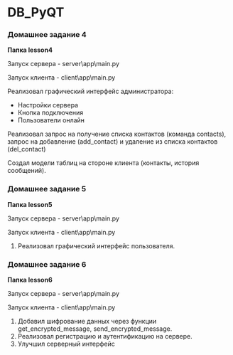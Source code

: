 # DB_PyQT

<h3>Домашнее задание 4</h3>
<p><b>Папка lesson4</b></p>
<p>Запуск сервера - server\app\main.py</p>
<p>Запуск клиента - client\app\main.py</p>

<p>Реализовал графический интерфейс администратора:</p>
<ul>
  <li>Настройки сервера</li>
  <li>Кнопка подключения</li>
  <li>Пользователи онлайн</li>
 </ul>
 
 <p>Реализовал запрос на получение списка контактов (команда contacts), запрос на добавление (add_contact) и удаление из списка контактов (del_contact)</p>
 <p>Создал модели таблиц на стороне клиента (контакты, история сообщений).</p>


<h3>Домашнее задание 5</h3>
<p><b>Папка lesson5</b></p>
<p>Запуск сервера - server\app\main.py</p>
<p>Запуск клиента - client\app\main.py</p>

1. Реализовал графический интерфейс пользователя.


<h3>Домашнее задание 6</h3>
<p><b>Папка lesson6</b></p>
<p>Запуск сервера - server\app\main.py</p>
<p>Запуск клиента - client\app\main.py</p>

1. Добавил шифрование данных через функции get_encrypted_message, send_encrypted_message.
2. Реализовал регистрацию и аутентификацию на сервере.
3. Улучшил серверный интерфейс
